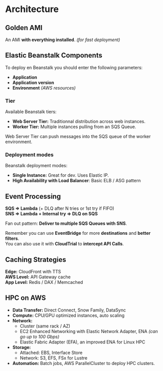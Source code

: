 # Architecture

## Golden AMI

An AMI **with everything installed**. *(for fast deployment)*

## Elastic Beanstalk Components

To deploy en Beanstalk you should enter the following parameters:
- **Application**
- **Application version**
- **Environment** *(AWS resources)*

### Tier

Available Beanstalk tiers: 
- **Web Server Tier:** Traditionnal distribution across web instances.  
- **Worker Tier:** Multiple instances pulling from an SQS Queue.

Web Server Tier can push messages into the SQS queue of the worker environment.

### Deployment modes

Beanstalk deployment modes:
- **Single Instance:** Great for dev. Uses Elastic IP.
- **High Availability with Load Balancer**: Basic ELB / ASG pattern

## Event Processing

**SQS => Lambda** (+ DLQ after N tries or 1st try if FIFO)  
**SNS => Lambda + Internal try => DLQ on SQS** 

Fan out pattern: **Deliver to multiple SQS Queues with SNS**.  

Remember you can use **EventBridge** for more **destinations** and **better filters**.  
You can also use it with **CloudTrial** to **intercept API Calls**.

## Caching Strategies

**Edge:** CloudFront with TTS  
**AWS Level:** API Gateway cache  
**App Level:** Redis / DAX / Memcached

## HPC on AWS

- **Data Transfer:** Direct Connect, Snow Family, DataSync  
- **Compute:** CPU/GPU optimized instances, auto scaling  
- **Network:**  
  - Cluster (same rack / AZ)
  - EC2 Enhanced Networking with Elastic Network Adapter, ENA *(can go up to 100 Gbps)*
  - Elastic Fabric Adapter (EFA), an improved ENA for Linux HPC  
- **Storage:** 
  - Attached: EBS, Interface Store
  - Network: S3, EFS, FSx for Lustre
- **Automation:** Batch jobs, AWS ParallelCluster to deploy HPC clusters.

